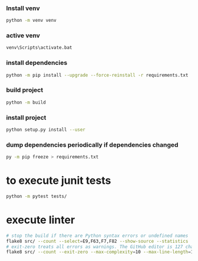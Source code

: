 ### Install venv

```bash
python -m venv venv
```

### active venv

```bash
venv\Scripts\activate.bat
```

### install dependencies

```bash
python -m pip install --upgrade --force-reinstall -r requirements.txt
```

### build project

```bash
python -m build
```

### install project

```bash
python setup.py install --user
```

### dump dependencies periodically if dependencies changed

```bash
py -m pip freeze > requirements.txt
```

# to execute junit tests

```bash
python -m pytest tests/
```

# execute linter

```bash
# stop the build if there are Python syntax errors or undefined names
flake8 src/ --count --select=E9,F63,F7,F82 --show-source --statistics
# exit-zero treats all errors as warnings. The GitHub editor is 127 chars wide
flake8 src/ --count --exit-zero --max-complexity=10 --max-line-length=127 --statistics
```
